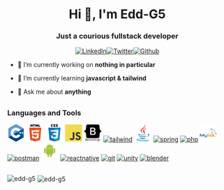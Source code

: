 <h1 align="center">Hi 👋, I'm Edd-G5</h1>
<h3 align="center">Just a courious fullstack developer</h3>

<p align="center"><a href="https://www.linkedin.com/in/edu-abad-24b3b223b/"><img src="https://img.shields.io/badge/-LINKEDIN-0077B5?style=for-the-badge&logo=linkedin&logoColor=white" alt="LinkedIn"></a><a href="https://twitter.com/Ed_4bd"><img src="https://img.shields.io/badge/-TWITTER-1A8CD8?style=for-the-badge&logo=twitter&logoColor=white" alt="Twitter"></a><a href="https://github.com/EDD-G5"><img src="https://img.shields.io/badge/-GITHUB-404040?style=for-the-badge&logo=github&logoColor=white" alt="Github"></a></p>

- 🔭 I’m currently working on **nothing in particular**

- 🌱 I’m currently learning **javascript & tailwind**

- 💬 Ask me about **anything**

##

<h3 align="left">Languages and Tools</h3>
<p align="left">
	<a href="https://www.w3schools.com/cpp/" target="_blank"><img src="https://raw.githubusercontent.com/devicons/devicon/master/icons/cplusplus/cplusplus-original.svg" alt="cplusplus" width="40" height="40"/></a> 
	<a href="https://www.w3.org/html/" target="_blank"><img src="https://raw.githubusercontent.com/devicons/devicon/master/icons/html5/html5-original-wordmark.svg" alt="html5" width="40" height="40"/></a> 
	<a href="https://www.w3schools.com/css/" target="_blank"><img src="https://raw.githubusercontent.com/devicons/devicon/master/icons/css3/css3-original-wordmark.svg" alt="css3" width="40" height="40"/></a> 
	<a href="https://developer.mozilla.org/en-US/docs/Web/JavaScript" target="_blank"><img src="https://raw.githubusercontent.com/devicons/devicon/master/icons/javascript/javascript-original.svg" alt="javascript" width="40" height="40"/></a> 
	<a href="https://getbootstrap.com" target="_blank"><img src="https://raw.githubusercontent.com/devicons/devicon/master/icons/bootstrap/bootstrap-plain-wordmark.svg" alt="bootstrap" width="40" height="40"/></a> 
	<a href="https://tailwindcss.com/" target="_blank"><img src="https://www.vectorlogo.zone/logos/tailwindcss/tailwindcss-icon.svg" alt="tailwind" width="40" height="40"/></a>
	<a href="https://www.java.com" target="_blank"><img src="https://raw.githubusercontent.com/devicons/devicon/master/icons/java/java-original.svg" alt="java" width="40" height="40"/></a> 
	<a href="https://spring.io/" target="_blank"><img src="https://www.vectorlogo.zone/logos/springio/springio-icon.svg" alt="spring" width="40" height="40"/></a> 
	<a href="https://spring.io/" target="_blank"><img src="https://cdn.jsdelivr.net/gh/devicons/devicon/icons/php/php-plain.svg" alt="php" width="40" height="40"/></a>
	<a href="https://www.mysql.com/" target="_blank"><img src="https://raw.githubusercontent.com/devicons/devicon/master/icons/mysql/mysql-original-wordmark.svg" alt="mysql" width="40" height="40"/></a> 
	<a href="https://postman.com" target="_blank"><img src="https://www.vectorlogo.zone/logos/getpostman/getpostman-icon.svg" alt="postman" width="40" height="40"/></a> 
	<a href="https://developer.android.com" target="_blank"><img src="https://raw.githubusercontent.com/devicons/devicon/master/icons/android/android-original-wordmark.svg" alt="android" width="40" height="40"/></a>
	<a href="https://reactnative.dev/" target="_blank"><img src="https://reactnative.dev/img/header_logo.svg" alt="reactnative" width="40" height="40"/></a> 
	<a href="https://git-scm.com/" target="_blank"><img src="https://www.vectorlogo.zone/logos/git-scm/git-scm-icon.svg" alt="git" width="40" height="40"/></a> 
	<a href="https://unity.com/" target="_blank"><img src="https://www.vectorlogo.zone/logos/unity3d/unity3d-icon.svg" alt="unity" width="40" height="40"/></a>
	<a href="https://www.blender.org/" target="_blank"><img src="https://download.blender.org/branding/community/blender_community_badge_white.svg" alt="blender" width="40" height="40"/></a>
</p>

## 

<p><img align="left" src="https://github-readme-stats.vercel.app/api/top-langs?username=edd-g5&show_icons=true&locale=en&layout=compact" alt="edd-g5" /></p>

<p>&nbsp;<img align="center" src="https://github-readme-stats.vercel.app/api?username=edd-g5&show_icons=true&locale=en" alt="edd-g5" /></p>
